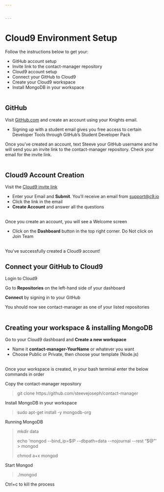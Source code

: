 ```yaml
---


---
```


<h1 id="cloud9-environment-setup">Cloud9 Environment Setup</h1>
<p>Follow the instructions below to get your:</p>
<ul>
<li>GitHub account setup</li>
<li>Invite link to the contact-manager repository</li>
<li>Cloud9 account setup</li>
<li>Connect your GitHub to Cloud9</li>
<li>Create your Cloud9 workspace</li>
<li>Install MongoDB in your workspace<br>
<br></li>
</ul>
<h2 id="github">GitHub</h2>
<p>Visit <a href="http://GitHub.com">GitHub.com</a> and create an account using your Knights email.</p>
<ul>
<li>Signing up with a student email gives you free access to certain Developer Tools through GitHub’s Student Developer Pack</li>
</ul>
<p>Once you’ve created an account, text Steeve your GitHub username and he will send you an invite link to the contact-manager repository. Check your email for the invite link.<br>
<br></p>
<h2 id="cloud9-account-creation">Cloud9 Account Creation</h2>
<p>Visit the <a href="https://wdb-c9-invite.herokuapp.com/">Cloud9 invite link</a></p>
<ul>
<li>Enter your Email and <strong>Submit</strong>. You’ll receive an email from <a href="mailto:support@c9.io">support@c9.io</a></li>
<li>Click the link in the email</li>
<li><strong>Create Account</strong> and answer all the questions<br>
<br></li>
</ul>
<p>Once you create an account, you will see a Welcome screen</p>
<ul>
<li>Click on the <strong>Dashboard</strong>  button in the top right corner. Do Not click on Join Team</li>
</ul>
<br>
You've successfully created a Cloud9 account! 
<br>
<h2 id="connect-your-github-to-cloud9">Connect your GitHub to Cloud9</h2>
<p>Login to Cloud9</p>
<p>Go to <strong>Repositories</strong> on the left-hand side of your dashboard</p>
<p><strong>Connect</strong> by signing in to your GitHub</p>
<p>You should now see contact-manager as one of your listed repositories<br>
<br></p>
<h2 id="creating-your-workspace--installing-mongodb">Creating your workspace &amp; installing MongoDB</h2>
<p>Go to your Cloud9 dashboard and <strong>Create a new workspace</strong></p>
<ul>
<li>Name it <strong>contact-manager-YourName</strong> or whatever you want</li>
<li>Choose Public or Private, then choose your template (Node.js)<br>
<br></li>
</ul>
<p>Once your workspace is created, in your bash terminal enter the below commands in order</p>
<p>Copy the contact-manager repository</p>
<blockquote>
<p>git clone h<span>ttps://github.com/steevejoseph/contact-manager</span></p>
</blockquote>
<p>Install MongoDB in your workspace</p>
<blockquote>
<p>sudo apt-get install -y mongodb-org</p>
</blockquote>
<p>Running  MongoDB</p>
<blockquote>
<p>mkdir data</p>
<p>echo ‘mongod --bind_ip=$IP --dbpath=data --nojournal --rest “$@”’ &gt; mongod</p>
<p>chmod a+x mongod</p>
</blockquote>
<p>Start Mongod</p>
<blockquote>
<p>./mongod</p>
</blockquote>
<p>Ctrl+c to kill the process</p>


